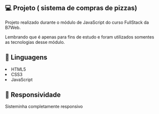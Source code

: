💻 Projeto ( sistema de compras de pizzas)
------------

Projeto realizado durante o módulo de JavaScript do curso FullStack da B7Web.

Lembrando que é apenas para fins de estudo e foram utilizados somentes as tecnologias desse módulo.



🚀 Linguagens
-------------

<li>HTML5</li>
<li>CSS3</li>
<li>JavaScript</li>


🔖 Responsividade
----------

Sisteminha completamente responsivo

